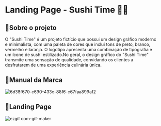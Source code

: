 # Landing Page - Sushi Time 🍣🥡

**<h2>🧡Sobre o projeto</h2>**
O "Sushi Time" é um projeto fictício que possui um design gráfico moderno e minimalista, com uma paleta de cores que inclui tons de preto, branco, vermelho e laranja. O logotipo apresenta uma combinação de tipografia e um ícone de sushi estilizado.No geral, o design gráfico do "Sushi Time" transmite uma sensação de qualidade, convidando os clientes a desfrutarem de uma experiência culinária única.

**<h2>📙Manual da Marca</h2>**
![6d38f670-c690-433c-88f6-c67faa899af2](https://github.com/amandaalbez/Landing-Page/assets/104281621/562fdef9-6b2c-448b-a289-ff6829e73f8f)

**<h2>📃Landing Page </h2>**
![ezgif com-gif-maker](https://github.com/amandaalbez/Landing-Page/assets/104281621/39aa03ed-46f2-475a-b91d-78c7f1078577)

